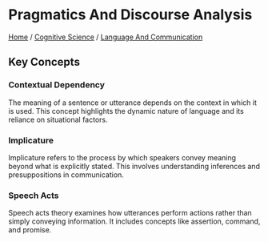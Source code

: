# Pragmatics And Discourse Analysis

[Home](../../../../README.md) / [Cognitive Science](../../../../cognitive_science/README.md) / [Language And Communication](../../../cognitive_science/language_and_communication/README.md)

## Key Concepts

### Contextual Dependency

The meaning of a sentence or utterance depends on the context in which it is used. This concept highlights the dynamic nature of language and its reliance on situational factors.

### Implicature

Implicature refers to the process by which speakers convey meaning beyond what is explicitly stated. This involves understanding inferences and presuppositions in communication.

### Speech Acts

Speech acts theory examines how utterances perform actions rather than simply conveying information. It includes concepts like assertion, command, and promise.

